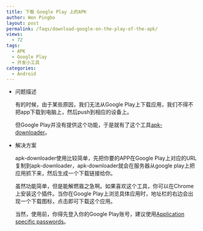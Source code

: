 ```yaml
---
title: 下载 Google Play 上的APK
author: Wen Pingbo
layout: post
permalink: /faqs/download-google-on-the-play-of-the-apk/
views:
  - 72
tags:
  - APK
  - Google Play
  - 开发小工具
categories:
  - Android
---
```

  * 问题描述

    有的时候，由于某些原因，我们无法从Google Play上下载应用，我们不得不把app下载到电脑上，然后push到相应的设备上。

    但Google Play并没有提供这个功能，于是就有了这个工具[apk-downloader][1]。

  * 解决方案

    apk-downloader使用比较简单，先把你要的APP在Google Play上对应的URL复制到apk-downloader，apk-downloader就会在服务器从google play上把应用抓下来，然后生成一个下载链接给你。

    虽然功能简单，但是能解燃眉之急啊。如果喜欢这个工具，你可以在Chrome上安装这个插件。当你在Google Play上浏览具体应用时，地址栏的右边会出现一个下载图标，点击即可下载这个应用。

    当然，使用前，你得先登入你的Google Play账号，建议使用[Application specific passwords][2]。




 [1]: http://apps.evozi.com/apk-downloader/
 [2]: https://support.google.com/accounts/answer/185833?hl=en

